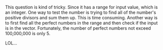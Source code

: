 This question is kind of tricky. Since it has a range for input value, which is an integer. One way to test the number is trying to find all of the number's positive divisors and sum them up. This is time consuming. Another way is to first find all the perfect numbers in the range and then check if the input is in the vector. Fortunately, the number of perfect numbers not exceed 100,000,000 is only 5.

LOL...
